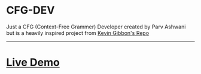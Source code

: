 # CFG-DEV
Just a CFG (Context-Free Grammer) Developer created by Parv Ashwani but is a heavily inspired project from [Kevin Gibbon's Repo](https://bakkot.github.io/cfgrammar-tool/)

<hr>

# [Live Demo](https://academicgit.github.io/CFG-DEV/)

